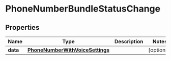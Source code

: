 

# PhoneNumberBundleStatusChange


## Properties

| Name | Type | Description | Notes |
|------------ | ------------- | ------------- | -------------|
|**data** | [**PhoneNumberWithVoiceSettings**](PhoneNumberWithVoiceSettings.md) |  |  [optional] |



